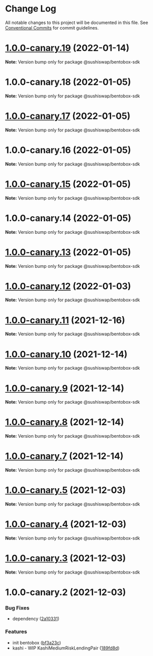 # Change Log

All notable changes to this project will be documented in this file.
See [Conventional Commits](https://conventionalcommits.org) for commit guidelines.

# [1.0.0-canary.19](https://github.com/sushiswap/sdk/compare/@sushiswap/bentobox-sdk@1.0.0-canary.18...@sushiswap/bentobox-sdk@1.0.0-canary.19) (2022-01-14)

**Note:** Version bump only for package @sushiswap/bentobox-sdk





# 1.0.0-canary.18 (2022-01-05)

**Note:** Version bump only for package @sushiswap/bentobox-sdk





# [1.0.0-canary.17](https://github.com/sushiswap/sdk/compare/@sushiswap/bentobox-sdk@1.0.0-canary.16...@sushiswap/bentobox-sdk@1.0.0-canary.17) (2022-01-05)

**Note:** Version bump only for package @sushiswap/bentobox-sdk





# 1.0.0-canary.16 (2022-01-05)

**Note:** Version bump only for package @sushiswap/bentobox-sdk





# [1.0.0-canary.15](https://github.com/sushiswap/sdk/compare/@sushiswap/bentobox-sdk@1.0.0-canary.14...@sushiswap/bentobox-sdk@1.0.0-canary.15) (2022-01-05)

**Note:** Version bump only for package @sushiswap/bentobox-sdk





# 1.0.0-canary.14 (2022-01-05)

**Note:** Version bump only for package @sushiswap/bentobox-sdk





# [1.0.0-canary.13](https://github.com/sushiswap/sdk/compare/@sushiswap/bentobox-sdk@1.0.0-canary.12...@sushiswap/bentobox-sdk@1.0.0-canary.13) (2022-01-05)

**Note:** Version bump only for package @sushiswap/bentobox-sdk





# [1.0.0-canary.12](https://github.com/sushiswap/sdk/compare/@sushiswap/bentobox-sdk@1.0.0-canary.11...@sushiswap/bentobox-sdk@1.0.0-canary.12) (2022-01-03)

**Note:** Version bump only for package @sushiswap/bentobox-sdk





# [1.0.0-canary.11](https://github.com/sushiswap/sdk/compare/@sushiswap/bentobox-sdk@1.0.0-canary.10...@sushiswap/bentobox-sdk@1.0.0-canary.11) (2021-12-16)

**Note:** Version bump only for package @sushiswap/bentobox-sdk





# [1.0.0-canary.10](https://github.com/sushiswap/sdk/compare/@sushiswap/bentobox-sdk@1.0.0-canary.9...@sushiswap/bentobox-sdk@1.0.0-canary.10) (2021-12-14)

**Note:** Version bump only for package @sushiswap/bentobox-sdk





# [1.0.0-canary.9](https://github.com/sushiswap/sdk/compare/@sushiswap/bentobox-sdk@1.0.0-canary.8...@sushiswap/bentobox-sdk@1.0.0-canary.9) (2021-12-14)

**Note:** Version bump only for package @sushiswap/bentobox-sdk





# [1.0.0-canary.8](https://github.com/sushiswap/sdk/compare/@sushiswap/bentobox-sdk@1.0.0-canary.7...@sushiswap/bentobox-sdk@1.0.0-canary.8) (2021-12-14)

**Note:** Version bump only for package @sushiswap/bentobox-sdk





# [1.0.0-canary.7](https://github.com/sushiswap/sdk/compare/@sushiswap/bentobox-sdk@1.0.0-canary.6...@sushiswap/bentobox-sdk@1.0.0-canary.7) (2021-12-14)

**Note:** Version bump only for package @sushiswap/bentobox-sdk





# [1.0.0-canary.5](https://github.com/sushiswap/sdk/compare/@sushiswap/bentobox-sdk@1.0.0-canary.2...@sushiswap/bentobox-sdk@1.0.0-canary.5) (2021-12-03)

**Note:** Version bump only for package @sushiswap/bentobox-sdk





# [1.0.0-canary.4](https://github.com/sushiswap/sdk/compare/@sushiswap/bentobox-sdk@1.0.0-canary.2...@sushiswap/bentobox-sdk@1.0.0-canary.4) (2021-12-03)

**Note:** Version bump only for package @sushiswap/bentobox-sdk





# [1.0.0-canary.3](https://github.com/sushiswap/sdk/compare/@sushiswap/bentobox-sdk@1.0.0-canary.2...@sushiswap/bentobox-sdk@1.0.0-canary.3) (2021-12-03)

**Note:** Version bump only for package @sushiswap/bentobox-sdk





# 1.0.0-canary.2 (2021-12-03)


### Bug Fixes

* dependency ([2a10331](https://github.com/sushiswap/sdk/commit/2a1033147f74bf9c3e87dd6cc67453da7810066e))


### Features

* init bentobox ([bf3a23c](https://github.com/sushiswap/sdk/commit/bf3a23c0c2c49dcf7674a623ea0d288fc50c9f0d))
* kashi - WIP KashiMediumRiskLendingPair ([189fd8d](https://github.com/sushiswap/sdk/commit/189fd8d1c8f5a346fae899becc031914011a6ecd))
